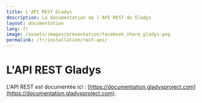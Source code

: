 ```yaml
---
title: L'API REST Gladys
description: La documentation de l'API REST de Gladys 
layout: documentation
lang: fr
image: /assets/images/presentation/facebook_share_gladys.png
permalink: /fr/installation/rest-api/
---
```


# L'API REST Gladys 

L'API REST est documentée ici : [https://documentation.gladysproject.com](https://documentation.gladysproject.com).    
